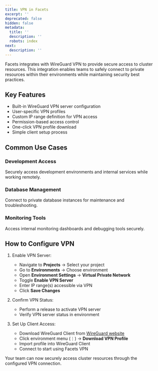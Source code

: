 ```yaml
---
title: VPN in Facets
excerpt: ''
deprecated: false
hidden: false
metadata:
  title: ''
  description: ''
  robots: index
next:
  description: ''
---
```

Facets integrates with WireGuard VPN to provide secure access to cluster resources. This integration enables teams to safely connect to private resources within their environments while maintaining security best practices.

## Key Features

- Built-in WireGuard VPN server configuration
- User-specific VPN profiles
- Custom IP range definition for VPN access
- Permission-based access control
- One-click VPN profile download
- Simple client setup process

## Common Use Cases

### Development Access

Securely access development environments and internal services while working remotely.

### Database Management

Connect to private database instances for maintenance and troubleshooting.

### Monitoring Tools

Access internal monitoring dashboards and debugging tools securely.

## How to Configure VPN

1. Enable VPN Server:
   - Navigate to **Projects** → Select your project
   - Go to **Environments** → Choose environment
   - Open **Environment Settings** → **Virtual Private Network**
   - Toggle **Enable VPN Server**
   - Enter IP range(s) accessible via VPN
   - Click **Save Changes**

2. Confirm VPN Status:
   - Perform a release to activate VPN server
   - Verify VPN server status in environment

3. Set Up Client Access:
   - Download WireGuard Client from [WireGuard website](https://www.wireguard.com/install/)
   - Click environment menu (⋮) → **Download VPN Profile**
   - Import profile into WireGuard Client
   - Connect to start using Facets VPN

Your team can now securely access cluster resources through the configured VPN connection.